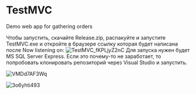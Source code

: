# TestMVC
Demo web app for gathering orders

Чтобы запустить, скачайте Release.zip, распакуйте и запустите TestMVC.exe и откройте в браузере ссылку которая будет написана после Now listening on:
![TestMVC_fKPLjyZ2nC](https://user-images.githubusercontent.com/70528231/178579441-54d092d4-31ae-4911-8d8b-62c3b20a9bd8.png)
Для запуска нужен будет MS SQL Server Express. Если это почему-то не заработает, то попробовать клонировать репозиторий через Visual Studio и запустить.

![VMDd7AF3Wq](https://user-images.githubusercontent.com/70528231/178579999-27f2f780-2d09-4bf1-9970-cf005ff8d8d0.png)

![3o6yhti493](https://user-images.githubusercontent.com/70528231/178580061-82c3f738-7ce8-439f-b0ce-855a103d3832.png)
